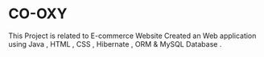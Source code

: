 # CO-OXY
This Project is related to E-commerce Website Created an Web application using Java , HTML , CSS , Hibernate , ORM &amp; MySQL  Database .
